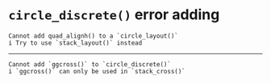 # `circle_discrete()` error adding

    Cannot add quad_alignh() to a `circle_layout()`
    i Try to use `stack_layout()` instead

---

    Cannot add `ggcross()` to `circle_discrete()`
    i `ggcross()` can only be used in `stack_cross()`

